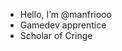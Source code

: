 - Hello, I’m @manfriooo
- Gamedev apprentice
- Scholar of Cringe

<!---
manfriooo/manfriooo is a ✨ special ✨ repository because its `README.md` (this file) appears on your GitHub profile.
You can click the Preview link to take a look at your changes.
--->
